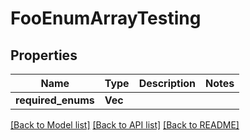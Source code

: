 # FooEnumArrayTesting

## Properties

Name | Type | Description | Notes
------------ | ------------- | ------------- | -------------
**required_enums** | **Vec<String>** |  | 

[[Back to Model list]](../README.md#documentation-for-models) [[Back to API list]](../README.md#documentation-for-api-endpoints) [[Back to README]](../README.md)


